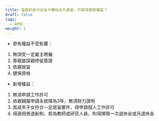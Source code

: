 ```yaml
---
title: 當我的身分從金卡轉到永久居留，可取得甚麼權益？
draft: false
tags:
  - APRC
weight: 1
---
```

* 原有權益不受影響：

1. 無須受一定雇主聘僱
2. 尊親屬探親停留簽證
3. 依親居留
4. 健保資格

* 新增權益：

1. 無須申請工作許可
2. 依親親屬申請永居降為3年，無須財力證明
3. 其成年子女符合一定居留要件，得申請個人工作許可
4. 得適用勞退新制，若為教師或研究人員，則得擇領一次退休金或月退休金